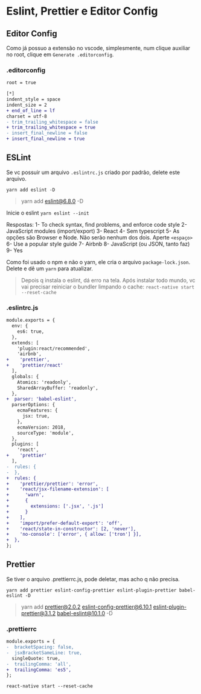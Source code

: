 # Eslint, Prettier e Editor Config

## Editor Config

Como já possuo a extensão no vscode, simplesmente, num clique auxiliar no root,
clique em `Generate .editorconfig`.

### .editorconfig

```diff
root = true

[*]
indent_style = space
indent_size = 2
+ end_of_line = lf
charset = utf-8
- trim_trailing_whitespace = false
+ trim_trailing_whitespace = true
- insert_final_newline = false
+ insert_final_newline = true
```

## ESLint

Se vc possuir um arquivo `.eslintrc.js` criado por padrão, delete este arquivo.

`yarn add eslint -D`
> yarn add eslint@6.8.0 -D

Inicie o eslint
`yarn eslint --init`

Respostas:
1- To check syntax, find problems, and enforce code style
2- JavaScript modules (import/export)
3- React
4- Sem typescript
5- As opções são Browser e Node. Não serão nenhum dos dois. Aperte `<espaço>`
6- Use a popular style guide
7- Airbnb
8- JavaScript (ou JSON, tanto faz)
9- Yes

Como foi usado o npm e não o yarn, ele cria o arquivo `package-lock.json`.
Delete e dê um `yarn` para atualizar.

> Depois q instala o eslint, dá erro na tela. Após instalar todo mundo, vc vai
> precisar reiniciar o bundler limpando o cache:
> `react-native start --reset-cache`

### .eslintrc.js

```diff
module.exports = {
  env: {
    es6: true,
  },
  extends: [
    'plugin:react/recommended',
    'airbnb',
+    'prettier',
+    'prettier/react'
  ],
  globals: {
    Atomics: 'readonly',
    SharedArrayBuffer: 'readonly',
  },
+  parser: 'babel-eslint',
  parserOptions: {
    ecmaFeatures: {
      jsx: true,
    },
    ecmaVersion: 2018,
    sourceType: 'module',
  },
  plugins: [
    'react',
+    'prettier'
  ],
-  rules: {
-  },
+  rules: {
+    'prettier/prettier': 'error',
+    'react/jsx-filename-extension': [
+      'warn',
+      {
+        extensions: ['.jsx', '.js']
+      }
+    ],
+    'import/prefer-default-export': 'off',
+    'react/state-in-constructor': [2, 'never'],
+    'no-console': ['error', { allow: ['tron'] }],
+  },
};
```

## Prettier

Se tiver o arquivo .prettierrc.js, pode deletar, mas acho q não precisa.

`yarn add prettier eslint-config-prettier eslint-plugin-prettier babel-eslint -D`

> yarn add prettier@2.0.2 eslint-config-prettier@6.10.1 eslint-plugin-prettier@3.1.2 babel-eslint@10.1.0 -D

### .prettierrc

```diff
module.exports = {
-  bracketSpacing: false,
-  jsxBracketSameLine: true,
  singleQuote: true,
-  trailingComma: 'all',
+  trailingComma: 'es5',
};
```

`react-native start --reset-cache`
